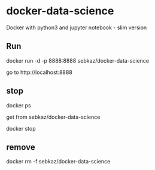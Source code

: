 # docker-data-science
Docker with python3 and jupyter notebook - slim version

## Run 

docker run -d -p 8888:8888 sebkaz/docker-data-science


go to http://localhost:8888

## stop

docker ps 

get <id> from sebkaz/docker-data-science

docker stop <id>

## remove 
docker rm -f sebkaz/docker-data-science
